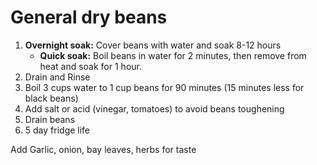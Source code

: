 # General dry beans

1. **Overnight soak:** Cover beans with  water and soak 8-12 hours
    - **Quick soak:** Boil beans in water for 2 minutes, then remove from heat and soak for 1 hour.
2. Drain and Rinse
3. Boil 3 cups water to 1 cup beans for 90 minutes (15 minutes less for black beans)
3. Add salt or acid (vinegar, tomatoes) to avoid beans toughening
4. Drain beans
5. 5 day fridge life

Add Garlic, onion, bay leaves, herbs for taste

